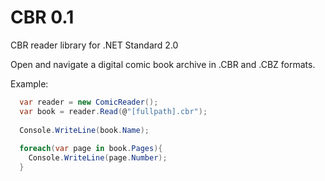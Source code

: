 # CBR 0.1
CBR reader library for .NET Standard 2.0

Open and navigate a digital comic book archive in .CBR and .CBZ formats.

Example:

  ```csharp
    var reader = new ComicReader();
    var book = reader.Read(@"[fullpath].cbr");
    
    Console.WriteLine(book.Name);
    
    foreach(var page in book.Pages){
      Console.WriteLine(page.Number);
    }
  ```

